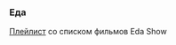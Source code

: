 ### Еда

[Плейлист](https://www.youtube.com/playlist?list=PLtFGd2b_4k_GzOD7u8HsPLFI4nZ_ZcVFR&disable_polymer=true) со списком фильмов Eda Show

